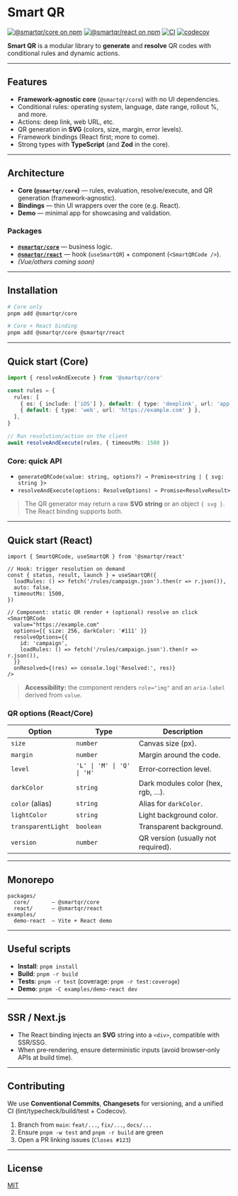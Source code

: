 # Smart QR

[![@smartqr/core on npm](https://img.shields.io/npm/v/%40smartqr%2Fcore)](https://www.npmjs.com/package/@smartqr/core)
[![@smartqr/react on npm](https://img.shields.io/npm/v/%40smartqr%2Freact)](https://www.npmjs.com/package/@smartqr/react)
[![CI](https://github.com/AngelMdez/smartqr/actions/workflows/ci.yml/badge.svg?branch=main)](https://github.com/AngelMdez/smartqr/actions/workflows/ci.yml)
[![codecov](https://codecov.io/gh/AngelMdez/smartqr/branch/main/graph/badge.svg)](https://codecov.io/gh/AngelMdez/smartqr)

**Smart QR** is a modular library to **generate** and **resolve** QR codes with conditional rules and dynamic actions.

---

## Features

- **Framework‑agnostic core** (`@smartqr/core`) with no UI dependencies.
- Conditional rules: operating system, language, date range, rollout %, and more.
- Actions: deep link, web URL, etc.
- QR generation in **SVG** (colors, size, margin, error levels).
- Framework bindings (React first; more to come).
- Strong types with **TypeScript** (and **Zod** in the core).

---

## Architecture

- **Core (`@smartqr/core`)** — rules, evaluation, resolve/execute, and QR generation (framework‑agnostic).
- **Bindings** — thin UI wrappers over the core (e.g. React).
- **Demo** — minimal app for showcasing and validation.

### Packages

- **[`@smartqr/core`](./packages/core/README.md)** — business logic.
- **[`@smartqr/react`](./packages/react/README.md)** — hook (`useSmartQR`) + component (`<SmartQRCode />`).
- *(Vue/others coming soon)*

---

## Installation

```bash
# Core only
pnpm add @smartqr/core

# Core + React binding
pnpm add @smartqr/core @smartqr/react
```

---

## Quick start (Core)

```ts
import { resolveAndExecute } from '@smartqr/core'

const rules = {
  rules: [
    { os: { include: ['iOS'] }, default: { type: 'deeplink', url: 'app://foo' } },
    { default: { type: 'web', url: 'https://example.com' } },
  ],
}

// Run resolution/action on the client
await resolveAndExecute(rules, { timeoutMs: 1500 })
```

### Core: quick API

- `generateQRCode(value: string, options?) → Promise<string | { svg: string }>`
- `resolveAndExecute(options: ResolveOptions) → Promise<ResolveResult>`

> The QR generator may return a raw **SVG string** or an object `{ svg }`. The React binding supports both.

---

## Quick start (React)

```tsx
import { SmartQRCode, useSmartQR } from '@smartqr/react'

// Hook: trigger resolution on demand
const { status, result, launch } = useSmartQR({
  loadRules: () => fetch('/rules/campaign.json').then(r => r.json()),
  auto: false,
  timeoutMs: 1500,
})

// Component: static QR render + (optional) resolve on click
<SmartQRCode
  value="https://example.com"
  options={{ size: 256, darkColor: '#111' }}
  resolveOptions={{
    id: 'campaign',
    loadRules: () => fetch('/rules/campaign.json').then(r => r.json()),
  }}
  onResolved={(res) => console.log('Resolved:', res)}
/>
```

> **Accessibility:** the component renders `role="img"` and an `aria-label` derived from `value`.

### QR options (React/Core)

| Option              | Type                          | Description                                   |
|---------------------|-------------------------------|-----------------------------------------------|
| `size`              | `number`                      | Canvas size (px).                             |
| `margin`            | `number`                      | Margin around the code.                       |
| `level`             | `'L' \| 'M' \| 'Q' \| 'H'` | Error‑correction level.                       |
| `darkColor`         | `string`                      | Dark modules color (hex, rgb, …).             |
| `color` (alias)     | `string`                      | Alias for `darkColor`.                        |
| `lightColor`        | `string`                      | Light background color.                       |
| `transparentLight`  | `boolean`                     | Transparent background.                       |
| `version`           | `number`                      | QR version (usually not required).            |

---

## Monorepo

```
packages/
  core/       — @smartqr/core
  react/      — @smartqr/react
examples/
  demo-react  — Vite + React demo
```

---

## Useful scripts

- **Install**: `pnpm install`
- **Build**: `pnpm -r build`
- **Tests**: `pnpm -r test` (coverage: `pnpm -r test:coverage`)
- **Demo**: `pnpm -C examples/demo-react dev`

---

## SSR / Next.js

- The React binding injects an **SVG** string into a `<div>`, compatible with SSR/SSG.
- When pre‑rendering, ensure deterministic inputs (avoid browser‑only APIs at build time).

---

## Contributing

We use **Conventional Commits**, **Changesets** for versioning, and a unified CI (lint/typecheck/build/test + Codecov).

1. Branch from `main`: `feat/...`, `fix/...`, `docs/...`
2. Ensure `pnpm -w test` and `pnpm -r build` are green
3. Open a PR linking issues (`Closes #123`)

---

## License

[MIT](./LICENSE)
